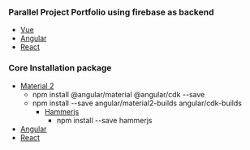 ### Parallel Project Portfolio using firebase as backend
- [Vue](https://vuejs.org/)
- [Angular](https://angular.io/docs)
- [React](https://reactjs.org/)

### Core Installation package
- [Material 2](https://github.com/angular/material2)
   - npm install @angular/material @angular/cdk --save
   - npm install --save angular/material2-builds angular/cdk-builds
      - [Hammerjs](https://hammerjs.github.io/)
         - npm install --save hammerjs
- [Angular](https://angular.io/docs)
- [React](https://reactjs.org/)



